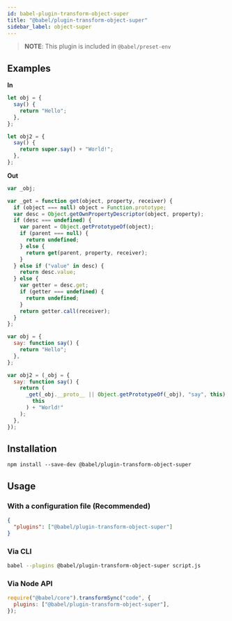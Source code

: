```yaml
---
id: babel-plugin-transform-object-super
title: "@babel/plugin-transform-object-super"
sidebar_label: object-super
---
```


> **NOTE**: This plugin is included in `@babel/preset-env`

## Examples

**In**

```js title="JavaScript"
let obj = {
  say() {
    return "Hello";
  },
};

let obj2 = {
  say() {
    return super.say() + "World!";
  },
};
```

**Out**

```js title="JavaScript"
var _obj;

var _get = function get(object, property, receiver) {
  if (object === null) object = Function.prototype;
  var desc = Object.getOwnPropertyDescriptor(object, property);
  if (desc === undefined) {
    var parent = Object.getPrototypeOf(object);
    if (parent === null) {
      return undefined;
    } else {
      return get(parent, property, receiver);
    }
  } else if ("value" in desc) {
    return desc.value;
  } else {
    var getter = desc.get;
    if (getter === undefined) {
      return undefined;
    }
    return getter.call(receiver);
  }
};

var obj = {
  say: function say() {
    return "Hello";
  },
};

var obj2 = (_obj = {
  say: function say() {
    return (
      _get(_obj.__proto__ || Object.getPrototypeOf(_obj), "say", this).call(
        this
      ) + "World!"
    );
  },
});
```

## Installation

```shell npm2yarn
npm install --save-dev @babel/plugin-transform-object-super
```

## Usage

### With a configuration file (Recommended)

```json title="babel.config.json"
{
  "plugins": ["@babel/plugin-transform-object-super"]
}
```

### Via CLI

```sh title="Shell"
babel --plugins @babel/plugin-transform-object-super script.js
```

### Via Node API

```js title="JavaScript"
require("@babel/core").transformSync("code", {
  plugins: ["@babel/plugin-transform-object-super"],
});
```

